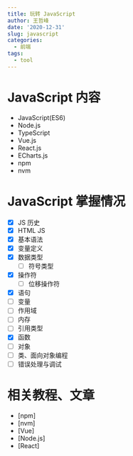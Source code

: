 ```yaml
---
title: 玩转 JavaScript
author: 王哲峰
date: '2020-12-31'
slug: javascript
categories:
  - 前端
tags:
  - tool
---
```


# JavaScript 内容

- JavaScript(ES6)
- Node.js
- TypeScript
- Vue.js
- React.js
- ECharts.js
- npm
- nvm

# JavaScript 掌握情况

* [x] JS 历史
* [x] HTML JS
* [x] 基本语法
* [x] 变量定义
* [x] 数据类型
  * [ ] 符号类型
* [x] 操作符
  * [ ] 位移操作符
* [x] 语句
* [ ] 变量
* [ ] 作用域
* [ ] 内存
* [ ] 引用类型
* [x] 函数
* [ ] 对象
* [ ] 类、面向对象编程
* [ ] 错误处理与调试

# 相关教程、文章

- [npm]
- [nvm]
- [Vue]
- [Node.js]
- [React]
